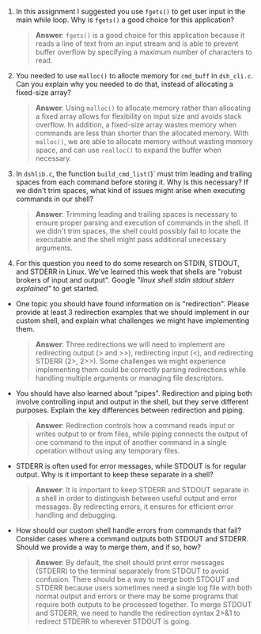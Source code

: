 1. In this assignment I suggested you use `fgets()` to get user input in the main while loop. Why is `fgets()` a good choice for this application?

    > **Answer**:  `fgets()` is a good choice for this application because it reads a line of text from an input stream and is able to prevent buffer overflow by specifying a maximum number of characters to read.

2. You needed to use `malloc()` to allocte memory for `cmd_buff` in `dsh_cli.c`. Can you explain why you needed to do that, instead of allocating a fixed-size array?

    > **Answer**:  Using `malloc()` to allocate memory rather than allocating a fixed array allows for flexibility on input size and avoids stack overflow. In addition, a fixed-size array wastes memory when commands are less than shorter than the allocated memory. With `malloc()`, we are able to allocate memory without wasting memory space, and can use `realloc()` to expand the buffer when necessary.


3. In `dshlib.c`, the function `build_cmd_list(`)` must trim leading and trailing spaces from each command before storing it. Why is this necessary? If we didn't trim spaces, what kind of issues might arise when executing commands in our shell?

    > **Answer**:  Trimming leading and trailing spaces is necessary to ensure proper parsing and execution of commands in the shell. If we didn't trim spaces, the shell could possibly fail to locate the executable and the shell might pass additional unecessary arguments. 

4. For this question you need to do some research on STDIN, STDOUT, and STDERR in Linux. We've learned this week that shells are "robust brokers of input and output". Google _"linux shell stdin stdout stderr explained"_ to get started.

- One topic you should have found information on is "redirection". Please provide at least 3 redirection examples that we should implement in our custom shell, and explain what challenges we might have implementing them.

    > **Answer**:  Three redirections we will need to implement are redirecting output (> and >>), redirecting input (<), and redirecting STDERR (2>, 2>>). Some challenges we might experience implementing them could be correctly parsing redirections while handling multiple arguments or managing file descriptors.

- You should have also learned about "pipes". Redirection and piping both involve controlling input and output in the shell, but they serve different purposes. Explain the key differences between redirection and piping.

    > **Answer**:  Redirection controls how a command reads input or writes output to or from files, while piping connects the output of one command to the input of another command in a single operation without using any temporary files.

- STDERR is often used for error messages, while STDOUT is for regular output. Why is it important to keep these separate in a shell?

    > **Answer**:  It is important to keep STDERR and STDOUT separate in a shell in order to distinguish between useful output and error messages. By redirecting errors, it ensures for efficient error handling and debugging.

- How should our custom shell handle errors from commands that fail? Consider cases where a command outputs both STDOUT and STDERR. Should we provide a way to merge them, and if so, how?

    > **Answer**:  By default, the shell should print error messages (STDERR) to the terminal separately from STDOUT to avoid confusion. There should be a way to merge both STDOUT and STDERR because users sometimes need a single log file with both normal output and errors or there may be some programs that require both outputs to be processed together. To merge STDOUT and STDERR, we need to handle the redirection syntax 2>&1 to redirect STDERR to wherever STDOUT is going.
